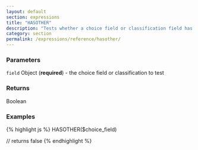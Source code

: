 ```yaml
---
layout: default
section: expressions
title: "HASOTHER"
description: "Tests whether a choice field or classification field has an &#39;Other&#39; value entered"
category: section
permalink: /expressions/reference/hasother/
---
```


### Parameters

`field` Object (__required__) - the choice field or classification to test

### Returns

Boolean

### Examples

{% highlight js %}
HASOTHER($choice_field)

// returns false
{% endhighlight %}